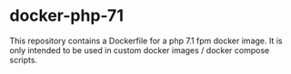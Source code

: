 # docker-php-71

This repository contains a Dockerfile for a php 7.1 fpm docker image. It is only intended to be used in custom docker images / docker compose scripts.
